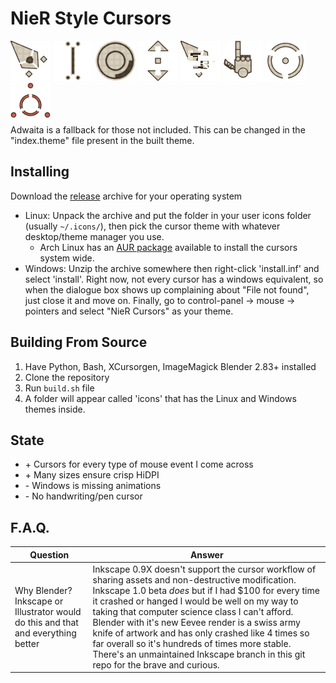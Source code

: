 # NieR Style Cursors
<div class="row">
<img width="64" src="./previews/Cursor_UL.png" />
<img width="64" src="./previews/Selector.png" />
<img width="64" src="./previews/Loading_Circle.webp" />
<img width="64" src="./previews/Arrows_Dot_UD.png" />
<img width="64" src="./previews/Cursor_Error.webp" />
<img width="64" src="./previews/Hand_Point.png" />
<img width="64" src="./previews/Crosshair.png" />
<img width="64" src="./previews/Targeter.png" />
</div>
Adwaita is a fallback for those not included. This can be changed in the "index.theme" file present in the built theme.

## Installing
Download the [release](https://github.com/Beinsezii/NieR-Cursors/releases) archive for your operating system
 - Linux: Unpack the archive and put the folder in your user icons folder (usually `~/.icons/`), then pick the cursor theme with whatever desktop/theme manager you use.
     - Arch Linux has an [AUR package](https://aur.archlinux.org/packages/nier-cursors-bin) available to install the cursors system wide.
 - Windows: Unzip the archive somewhere then right-click 'install.inf' and select 'install'. Right now, not every cursor has a windows equivalent, so when the dialogue box shows up complaining about "File not found", just close it and move on. Finally, go to control-panel -> mouse -> pointers and select "NieR Cursors" as your theme.

## Building From Source
 1. Have Python, Bash, XCursorgen, ImageMagick Blender 2.83+ installed
 2. Clone the repository
 3. Run `build.sh` file
 4. A folder will appear called 'icons' that has the Linux and Windows themes inside.

## State
 - \+ Cursors for every type of mouse event I come across
 - \+ Many sizes ensure crisp HiDPI
 - \- Windows is missing animations
 - \- No handwriting/pen cursor

## F.A.Q.
Question|Answer
---|---
Why Blender? Inkscape or Illustrator would do this and that and everything better|Inkscape 0.9X doesn't support the cursor workflow of sharing assets and non-destructive modification. Inkscape 1.0 beta *does* but if I had $100 for every time it crashed or hanged I would be well on my way to taking that computer science class I can't afford. Blender with it's new Eevee render is a swiss army knife of artwork and has only crashed like 4 times so far overall so it's hundreds of times more stable. There's an unmaintained Inkscape branch in this git repo for the brave and curious.
